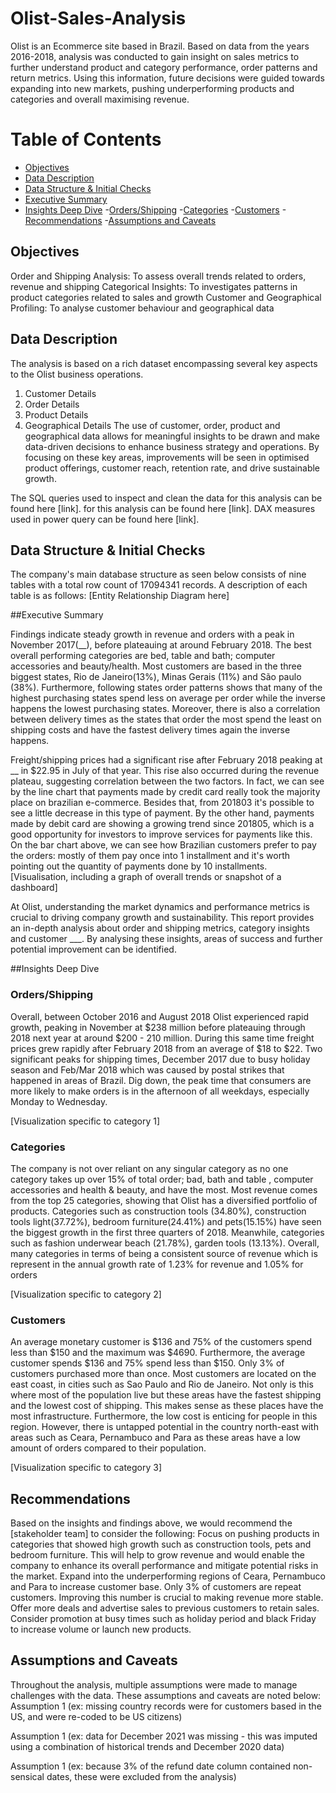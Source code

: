# Olist-Sales-Analysis

Olist is an Ecommerce site based in Brazil. Based on data from the years 2016-2018, analysis was conducted to gain insight on sales metrics to further understand product and category performance, order patterns and return metrics. Using this information, future decisions were guided towards expanding into new markets, pushing underperforming products and categories and overall maximising revenue.  

# Table of Contents

- [Objectives](#Objectives)
- [Data Description](#Data_Description)
- [Data Structure & Initial Checks](#Data_Structure_&_Initial_Checks)
- [Executive Summary](#Executive_Summary)
- [Insights Deep Dive](#Insights_Deep_Dive)
  -[Orders/Shipping](#Orders/Shipping)
  -[Categories](#Categories)
  -[Customers](#Customers)
-[Recommendations](#Recommendations)
-[Assumptions and Caveats](#Assumptions_and_Caveats)

## Objectives
Order and Shipping Analysis: To assess overall trends related to orders, revenue and shipping
Categorical Insights: To investigates patterns in product categories related to sales and growth 
Customer and Geographical Profiling: To analyse customer behaviour and geographical data  

## Data Description
The analysis is based on a rich dataset encompassing several key aspects to the Olist business operations.
1. Customer Details
2. Order Details
3. Product Details
4. Geographical Details
The use of customer, order, product and geographical data allows for meaningful insights to be drawn and make data-driven decisions to enhance business strategy and operations. By focusing on these key areas, improvements will be seen in optimised product offerings,  customer reach, retention rate, and drive sustainable growth.

The SQL queries used to inspect and clean the data for this analysis can be found here [link].
for this analysis can be found here [link].
DAX measures used in power query can be found here [link].

## Data Structure & Initial Checks
The company's main database structure as seen below consists of nine tables with a total row count of 17094341 records. A description of each table is as follows:
[Entity Relationship Diagram here]

##Executive Summary

Findings indicate steady growth in revenue and orders with a peak in November 2017(__), before plateauing at around February 2018. The best overall performing categories are bed, table and bath; computer accessories and beauty/health. Most customers are based in the three biggest states, Rio de Janeiro(13%), Minas Gerais (11%) and São paulo (38%). Furthermore, following states order patterns shows that many of the highest purchasing states spend less on average per order while the inverse happens the lowest purchasing states. Moreover, there is also a correlation between delivery times as the states that order the most spend the least on shipping costs and have the fastest delivery times again the inverse happens. 

Freight/shipping prices had a significant rise after February 2018 peaking at __ in $22.95 in July of that year. This rise also occurred during the revenue plateau, suggesting correlation between the two factors. In fact, we can see by the line chart that payments made by credit card really took the majority place on brazilian e-commerce. Besides that, from 201803 it's possible to see a little decrease in this type of payment. By the other hand, payments made by debit card are showing a growing trend since 201805, which is a good opportunity for investors to improve services for payments like this.
On the bar chart above, we can see how Brazilian customers prefer to pay the orders: mostly of them pay once into 1 installment and it's worth pointing out the quantity of payments done by 10 installments.
[Visualisation, including a graph of overall trends or snapshot of a dashboard]

At Olist, understanding the market dynamics and performance metrics is crucial to driving company growth and sustainability. This report provides an in-depth analysis about order and shipping metrics, category insights and customer ___. By analysing these insights, areas of success and further potential improvement can be identified. 

##Insights Deep Dive

### Orders/Shipping
Overall, between October 2016 and August 2018 Olist experienced rapid growth, peaking in November at $238 million before plateauing through 2018 next year at around $200 - 210 million. During this same time freight prices grew rapidly after February 2018 from an average of $18 to $22. Two significant peaks for shipping times, December 2017 due to busy holiday season and Feb/Mar 2018 which was caused by postal strikes that happened in areas of Brazil. Dig down, the peak time that consumers are more likely to make orders is in the afternoon of all weekdays, especially Monday to Wednesday.

[Visualization specific to category 1]

### Categories
The company is not over reliant on any singular category as no one category takes up over 15% of total order; bad, bath and table , computer accessories and health & beauty, and have the most. Most revenue comes from the top 25 categories, showing that Olist has a diversified portfolio of products. Categories such as construction tools (34.80%), construction tools light(37.72%), bedroom furniture(24.41%) and pets(15.15%) have seen the biggest growth in the first three quarters of 2018. Meanwhile, categories such as fashion underwear beach (21.78%), garden tools (13.13%). Overall, many categories in terms of being a consistent source of revenue which is represent in the annual growth rate of 1.23% for revenue and 1.05% for orders


[Visualization specific to category 2]

### Customers
An average monetary customer is $136 and 75% of the customers spend less than $150 and the maximum was $4690. Furthermore, the average customer spends $136 and 75% spend less than $150. Only 3% of customers purchased more than once. Most customers are located on the east coast, in cities such as Sao Paulo and Rio de Janeiro. Not only is this where most of the population live but these areas have the fastest shipping and the lowest cost of shipping. This makes sense as these places have the most infrastructure. Furthermore, the low cost is enticing for people in this region. However, there is untapped potential in the country north-east with areas such as Ceara, Pernambuco and Para as these areas have a low amount of orders compared to their population.


[Visualization specific to category 3]

## Recommendations
Based on the insights and findings above, we would recommend the [stakeholder team] to consider the following:
Focus on pushing products in categories that showed high growth such as construction tools, pets and bedroom furniture. This will help to grow revenue and would enable the company to enhance its overall performance and mitigate potential risks in the market.
Expand into the underperforming regions of Ceara, Pernambuco and Para to increase customer base. 
Only 3% of customers are repeat customers. Improving this number is crucial to making revenue more stable. Offer more deals and advertise sales to previous customers to retain sales.
Consider promotion at busy times such as holiday period and black Friday to increase volume or launch new products.

## Assumptions and Caveats
Throughout the analysis, multiple assumptions were made to manage challenges with the data. These assumptions and caveats are noted below:
Assumption 1 (ex: missing country records were for customers based in the US, and were re-coded to be US citizens)


Assumption 1 (ex: data for December 2021 was missing - this was imputed using a combination of historical trends and December 2020 data)


Assumption 1 (ex: because 3% of the refund date column contained non-sensical dates, these were excluded from the analysis)
